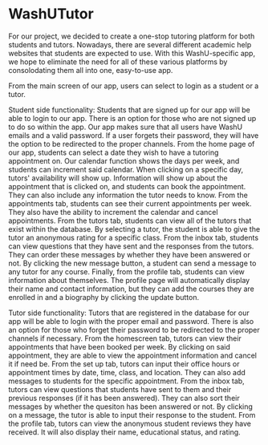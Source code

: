 # WashUTutor

For our project, we decided to create a one-stop tutoring platform for both students and tutors. Nowadays, there are several different academic help websites that students are expected to use. With this WashU-specific app, we hope to eliminate the need for all of these various platforms by consolodating them all into one, easy-to-use app.

From the main screen of our app, users can select to login as a student or a tutor.

Student side functionality:
Students that are signed up for our app will be able to login to our app. There is an option for those who are not signed up to do so within the app. Our app makes sure that all users have WashU emails and a valid password. If a user forgets their password, they will have the option to be redirected to the proper channels. 
From the home page of our app, students can select a date they wish to have a tutoring appointment on. Our calendar function shows the days per week, and students can increment said calendar. When clicking on a specific day, tutors'  availability will show up. Information will show up about the appointment that is clicked on, and students can book the appointment. They can also include any information the tutor needs to know.
From the appointments tab, students can see their current appointments per week. They also have the ability to increment the calendar and cancel appointments.
From the tutors tab, students can view all of the tutors that exist within the database. By selecting a tutor, the student is able to give the tutor an anonymous rating for a specific class.
From the inbox tab, students can view questions that they have sent and the responses from the tutors. They can order these messages by whether they have been answered or not. By clicking the new message button, a student can send a message to any tutor for any course.
Finally, from the profile tab, students can view information about themselves. The profile page will automatically display their name and contact information, but they can add the courses they are enrolled in and a biography by clicking the update button.

Tutor side functionality:
Tutors that are registered in the database for our app will be able to login with the proper email and password. There is also an option for those who forget their password to be redirected to the proper channels if necessary.
From the homescreen tab, tutors can view their appointments that have been booked per week. By clicking on said appointment, they are able to view the appointment information and cancel it if need be.
From the set up tab, tutors can input their office hours or appointment times by date, time, class, and location. They can also add messages to students for the specific appointment.
From the inbox tab, tutors can view questions that students have sent to them and their previous responses (if it has been answered). They can also sort their messages by whether the quesiton has been answered or not. By clicking on a message, the tutor is able to input their response to the student.
From the profile tab, tutors can view the anonymous student reviews they have received. It will also display their name, educational status, and rating.


